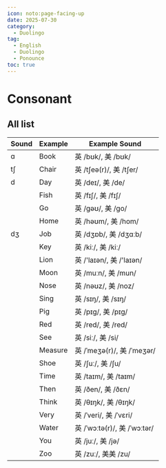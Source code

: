 ```yaml
---
icon: noto:page-facing-up
date: 2025-07-30
category:
  - Duolingo
tag:
  - English
  - Duolingo
  - Ponounce
toc: true
---
```


# Consonant

## All list

| Sound | Example | Example Sound                |
| ----- | ------- | ---------------------------- |
| ɑ     | Book    | 英 /bʊk/, 美 /bʊk/           |
| tʃ    | Chair   | 英 /tʃeə(r)/, 美 /tʃer/      |
| d     | Day     | 英 /deɪ/, 美 /de/            |
|       | Fish    | 英 /fɪʃ/, 美 /fɪʃ/           |
|       | Go      | 英 /gəʊ/, 美 /ɡo/            |
|       | Home    | 英 /həʊm/, 美 /hom/          |
| dʒ    | Job     | 英 /dʒɒb/, 美 /dʒɑːb/        |
|       | Key     | 英 /kiː/, 美 /kiː/           |
|       | Lion    | 英 /'laɪən/, 美 /'laɪən/     |
|       | Moon    | 英 /muːn/, 美 /mun/          |
|       | Nose    | 英 /nəʊz/, 美 /noz/          |
|       | Sing    | 英 /sɪŋ/, 美 /sɪŋ/           |
|       | Pig     | 英 /pɪg/, 美 /pɪɡ/           |
|       | Red     | 英 /red/, 美 /red/           |
|       | See     | 英 /siː/, 美 /si/            |
|       | Measure | 英 /ˈmeʒə(r)/, 美 /ˈmeʒər/   |
|       | Shoe    | 英 /ʃuː/, 美 /ʃu/            |
|       | Time    | 英 /taɪm/, 美 /taɪm/         |
|       | Then    | 英 /ðen/, 美 /ðɛn/           |
|       | Think   | 英 /θɪŋk/, 美 /θɪŋk/         |
|       | Very    | 英 /ˈveri/, 美 /ˈvɛri/       |
|       | Water   | 英 /ˈwɔːtə(r)/, 美 /ˈwɔːtər/ |
|       | You     | 英 /juː/, 美 /jə/            |
|       | Zoo     | 英 /zuː/, 美美 /zu/          |

##
